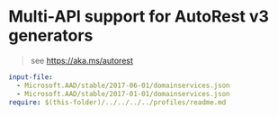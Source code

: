 # Multi-API support for AutoRest v3 generators

> see https://aka.ms/autorest

``` yaml $(enable-multi-api)
input-file:
  - Microsoft.AAD/stable/2017-06-01/domainservices.json
  - Microsoft.AAD/stable/2017-01-01/domainservices.json
require: $(this-folder)/../../../../profiles/readme.md
```
